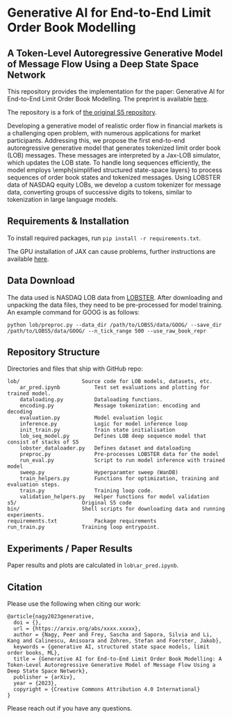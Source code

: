 # Generative AI for End-to-End Limit Order Book Modelling
## A Token-Level Autoregressive Generative Model of Message Flow Using a Deep State Space Network

This repository provides the implementation for the
paper: Generative AI for End-to-End Limit Order Book Modelling. The preprint is available [here](https://arxiv.org/abs/xxxx.xxxxx).

The repository is a fork of [the original S5 repository](https://github.com/lindermanlab/S5).

Developing a generative model of realistic order flow in financial markets is a challenging open problem, with numerous applications for market participants. Addressing this, we propose the first end-to-end autoregressive generative model that generates tokenized limit order book (LOB) messages. These messages are interpreted by a Jax-LOB simulator, which updates the LOB state. To handle long sequences efficiently, the model employs \emph{simplified structured state-space layers} to process sequences of order book states and tokenized messages. Using LOBSTER data of NASDAQ equity LOBs, we develop a custom tokenizer for message data, converting groups of successive digits to tokens, similar to tokenization in large language models.

## Requirements & Installation

To install required packages, run `pip install -r requirements.txt`.

The GPU installation of JAX can cause problems, further instructions are available [here](https://github.com/google/jax#installation).

## Data Download

The data used is NASDAQ LOB data from [LOBSTER](https://lobsterdata.com/index.php).
After downloading and unpacking the data files, they need to be pre-processed for model training. An example command for GOOG is as follows:

`python lob/preproc.py --data_dir /path/to/LOBS5/data/GOOG/ --save_dir /path/to/LOBS5/data/GOOG/ --n_tick_range 500 --use_raw_book_repr`

## Repository Structure

Directories and files that ship with GitHub repo:
```
lob/                    Source code for LOB models, datasets, etc.
    ar_pred.ipynb           Test set evaluations and plotting for trained model.
    dataloading.py          Dataloading functions.
    encoding.py             Message tokenization: encoding and decoding
    evaluation.py           Model evaluation logic
    inference.py            Logic for model inference loop
    init_train.py           Train state initialisation
    lob_seq_model.py        Defines LOB deep sequence model that consist of stacks of S5
    lobster_dataloader.py   Defines dataset and dataloading
    preproc.py              Pre-processes LOBSTER data for the model
    run_eval.py             Script to run model inference with trained model
    sweep.py                Hyperparamter sweep (WanDB)
    train_helpers.py        Functions for optimization, training and evaluation steps.
    train.py                Training loop code.
    validation_helpers.py   Helper functions for model validation
s5/                     Original S5 code
bin/                    Shell scripts for downloading data and running experiments.
requirements.txt            Package requirements
run_train.py            Training loop entrypoint.
```

## Experiments / Paper Results

Paper results and plots are calculated in `lob\ar_pred.ipynb`.

## Citation
Please use the following when citing our work:
```
@article{nagy2023generative,
  doi = {},
  url = {https://arxiv.org/abs/xxxx.xxxxx},
  author = {Nagy, Peer and Frey, Sascha and Sapora, Silvia and Li, Kang and Calinescu, Anisoara and Zohren, Stefan and Foerster, Jakob},
  keywords = {generative AI, structured state space models, limit order books, ML},
  title = {Generative AI for End-to-End Limit Order Book Modelling: A Token-Level Autoregressive Generative Model of Message Flow Using a Deep State Space Network},
  publisher = {arXiv},
  year = {2023},
  copyright = {Creative Commons Attribution 4.0 International}
}
```

Please reach out if you have any questions.
